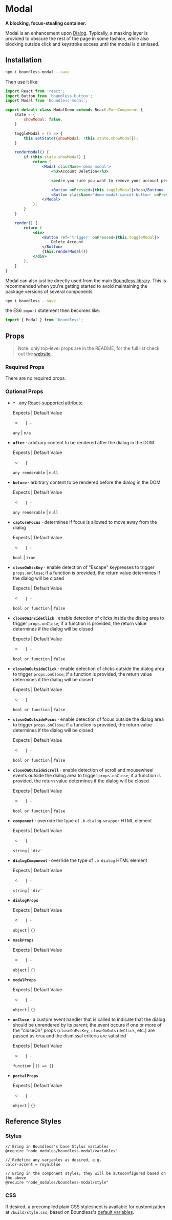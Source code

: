 <!---
THIS IS AN AUTOGENERATED FILE. EDIT PACKAGES/BOUNDLESS-MODAL/INDEX.JS INSTEAD.
-->
# Modal

__A blocking, focus-stealing container.__

Modal is an enhancement upon [Dialog](https://github.com/enigma-io/boundless/blob/master/packages/boundless-dialog). Typically, a masking layer is provided to obscure the rest of the page in some fashion, while also blocking outside click and keystroke access until the modal is dismissed.

## Installation

```bash
npm i boundless-modal --save
```

Then use it like:


```jsx
import React from 'react';
import Button from 'boundless-button';
import Modal from 'boundless-modal';

export default class ModalDemo extends React.PureComponent {
    state = {
        showModal: false,
    }

    toggleModal = () => {
        this.setState({showModal: !this.state.showModal});
    }

    renderModal() {
        if (this.state.showModal) {
            return (
                <Modal className='demo-modal'>
                    <h3>Account Deletion</h3>

                    <p>Are you sure you want to remove your account permanently?</p>

                    <Button onPressed={this.toggleModal}>Yes</Button>
                    <Button className='demo-modal-cancel-button' onPressed={this.toggleModal}>No</Button>
                </Modal>
            );
        }
    }

    render() {
        return (
            <div>
                <Button ref='trigger' onPressed={this.toggleModal}>
                    Delete Account
                </Button>
                {this.renderModal()}
            </div>
        );
    }
}
```



Modal can also just be directly used from the main [Boundless library](https://www.npmjs.com/package/boundless). This is recommended when you're getting started to avoid maintaining the package versions of several components:

```bash
npm i boundless --save
```

the ES6 `import` statement then becomes like:

```js
import { Modal } from 'boundless';
```



## Props

> Note: only top-level props are in the README, for the full list check out the [website](http://boundless.js.org/Modal).

### Required Props

There are no required props.


### Optional Props

- __`*`__ &middot; any [React-supported attribute](https://facebook.github.io/react/docs/tags-and-attributes.html#html-attributes)

  Expects | Default Value
  -       | -
  `any` | `n/a`

- __`after`__ &middot; arbitrary content to be rendered after the dialog in the DOM

  Expects | Default Value
  -       | -
  `any renderable` | `null`

- __`before`__ &middot; arbitrary content to be rendered before the dialog in the DOM

  Expects | Default Value
  -       | -
  `any renderable` | `null`

- __`captureFocus`__ &middot; determines if focus is allowed to move away from the dialog

  Expects | Default Value
  -       | -
  `bool` | `true`

- __`closeOnEscKey`__ &middot; enable detection of "Escape" keypresses to trigger `props.onClose`; if a function is provided, the return
  value determines if the dialog will be closed

  Expects | Default Value
  -       | -
  `bool or function` | `false`

- __`closeOnInsideClick`__ &middot; enable detection of clicks inside the dialog area to trigger `props.onClose`; if a function is provided, the return
  value determines if the dialog will be closed

  Expects | Default Value
  -       | -
  `bool or function` | `false`

- __`closeOnOutsideClick`__ &middot; enable detection of clicks outside the dialog area to trigger `props.onClose`; if a function is provided, the return
  value determines if the dialog will be closed

  Expects | Default Value
  -       | -
  `bool or function` | `false`

- __`closeOnOutsideFocus`__ &middot; enable detection of focus outside the dialog area to trigger `props.onClose`; if a function is provided, the return
  value determines if the dialog will be closed

  Expects | Default Value
  -       | -
  `bool or function` | `false`

- __`closeOnOutsideScroll`__ &middot; enable detection of scroll and mousewheel events outside the dialog area to trigger `props.onClose`; if a function
  is provided, the return value determines if the dialog will be closed

  Expects | Default Value
  -       | -
  `bool or function` | `false`

- __`component`__ &middot; override the type of `.b-dialog-wrapper` HTML element

  Expects | Default Value
  -       | -
  `string` | `'div'`

- __`dialogComponent`__ &middot; override the type of `.b-dialog` HTML element

  Expects | Default Value
  -       | -
  `string` | `'div'`

- __`dialogProps`__

  Expects | Default Value
  -       | -
  `object` | `{}`

- __`maskProps`__

  Expects | Default Value
  -       | -
  `object` | `{}`

- __`modalProps`__

  Expects | Default Value
  -       | -
  `object` | `{}`

- __`onClose`__ &middot; a custom event handler that is called to indicate that the dialog should be unrendered by its parent; the event occurs if one or more of the "closeOn" props (`closeOnEscKey`, `closeOnOutsideClick`, etc.) are passed as `true` and the dismissal criteria are satisfied

  Expects | Default Value
  -       | -
  `function` | `() => {}`

- __`portalProps`__

  Expects | Default Value
  -       | -
  `object` | `{}`


## Reference Styles
### Stylus
```stylus
// Bring in Boundless's base Stylus variables
@require "node_modules/boundless-modal/variables"

// Redefine any variables as desired, e.g.
color-accent = royalblue

// Bring in the component styles; they will be autoconfigured based on the above
@require "node_modules/boundless-modal/style"
```

### CSS
If desired, a precompiled plain CSS stylesheet is available for customization at `/build/style.css`, based on Boundless's [default variables](https://github.com/enigma-io/boundless/blob/master/variables.styl).

